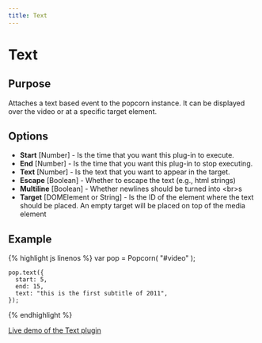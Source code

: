 ```yaml
---
title: Text
---
```

# Text #

## Purpose ##

Attaches a text based event to the popcorn instance. It can be displayed over the video or at a specific target element.

## Options ##

* **Start** \[Number\] - Is the time that you want this plug-in to execute.
* **End** \[Number\] - Is the time that you want this plug-in to stop executing.
* **Text** \[Number\] - Is the text that you want to appear in the target.
* **Escape** \[Boolean\] - Whether to escape the text (e.g., html strings)
* **Multiline** \[Boolean\] - Whether newlines should be turned into &lt;br&gt;s
* **Target** \[DOMElement or String\] - Is the ID of the element where the text should be placed. An empty target will be placed on top of the media element

## Example ##

{% highlight js linenos %}
    var pop = Popcorn( "#video" );

    pop.text({
      start: 5,
      end: 15,
      text: "this is the first subtitle of 2011",
    });
{% endhighlight %}

[Live demo of the Text plugin](http://jsfiddle.net/popcornjs/DaxWM/)
